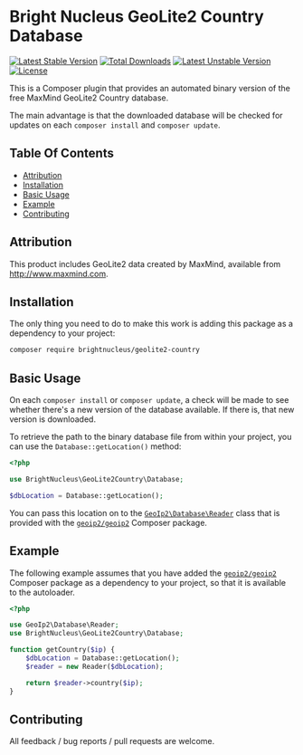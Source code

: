 # Bright Nucleus GeoLite2 Country Database

[![Latest Stable Version](https://poser.pugx.org/brightnucleus/geolite2-country/v/stable)](https://packagist.org/packages/brightnucleus/geolite2-country)
[![Total Downloads](https://poser.pugx.org/brightnucleus/geolite2-country/downloads)](https://packagist.org/packages/brightnucleus/geolite2-country)
[![Latest Unstable Version](https://poser.pugx.org/brightnucleus/geolite2-country/v/unstable)](https://packagist.org/packages/brightnucleus/geolite2-country)
[![License](https://poser.pugx.org/brightnucleus/geolite2-country/license)](https://packagist.org/packages/brightnucleus/geolite2-country)

This is a Composer plugin that provides an automated binary version of the free MaxMind GeoLite2 Country database.

The main advantage is that the downloaded database will be checked for updates on each `composer install` and `composer update`.

## Table Of Contents

* [Attribution](#attribution)
* [Installation](#installation)
* [Basic Usage](#basic-usage)
* [Example](#example)
* [Contributing](#contributing)

## Attribution

This product includes GeoLite2 data created by MaxMind, available from
<a href="http://www.maxmind.com">http://www.maxmind.com</a>.

## Installation

The only thing you need to do to make this work is adding this package as a dependency to your project:

```BASH
composer require brightnucleus/geolite2-country
```

## Basic Usage

On each `composer install` or `composer update`, a check will be made to see whether there's a new version of the database available. If there is, that new version is downloaded.

To retrieve the path to the binary database file from within your project, you can use the `Database::getLocation()` method:

```PHP
<?php

use BrightNucleus\GeoLite2Country\Database;

$dbLocation = Database::getLocation();
```

You can pass this location on to the [`GeoIp2\Database\Reader`](https://github.com/maxmind/GeoIP2-php/blob/master/src/Database/Reader.php) class that is provided with the [`geoip2/geoip2`](https://packagist.org/packages/geoip2/geoip2) Composer package.

## Example

The following example assumes that you have added the [`geoip2/geoip2`](https://packagist.org/packages/geoip2/geoip2) Composer package as a dependency to your project, so that it is available to the autoloader.

```PHP
<?php

use GeoIp2\Database\Reader;
use BrightNucleus\GeoLite2Country\Database;

function getCountry($ip) {
    $dbLocation = Database::getLocation();
    $reader = new Reader($dbLocation);

    return $reader->country($ip);
}
```

## Contributing

All feedback / bug reports / pull requests are welcome.
